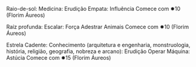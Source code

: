Raio-de-sol:
Medicina: Erudição
Empata: Influência
Comece com ✹10 (Florim Áureos)

Raíz profunda:
Escalar: Força
Adestrar Animais
Comece com ✹10 (Florim Áureos)

Estrela Cadente:
Conhecimento (arquitetura e engenharia, monstruologia, história, religião, geografia, nobreza e arcano): Erudição
Operar Máquina: Astúcia
Comece com ✹15 (Florim Áureos)


